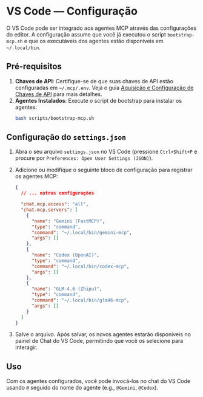 # VS Code — Configuração

O VS Code pode ser integrado aos agentes MCP através das configurações do editor. A configuração assume que você já executou o script `bootstrap-mcp.sh` e que os executáveis dos agentes estão disponíveis em `~/.local/bin`.

## Pré-requisitos

1.  **Chaves de API**: Certifique-se de que suas chaves de API estão configuradas em `~/.mcp/.env`. Veja o guia [Aquisição e Configuração de Chaves de API](../keys.md) para mais detalhes.
2.  **Agentes Instalados**: Execute o script de bootstrap para instalar os agentes:
    ```bash
    bash scripts/bootstrap-mcp.sh
    ```

## Configuração do `settings.json`

1.  Abra o seu arquivo `settings.json` no VS Code (pressione `Ctrl+Shift+P` e procure por `Preferences: Open User Settings (JSON)`).
2.  Adicione ou modifique o seguinte bloco de configuração para registrar os agentes MCP:

    ```json
    {
      // ... outras configurações

      "chat.mcp.access": "all",
      "chat.mcp.servers": [
        {
          "name": "Gemini (FastMCP)",
          "type": "command",
          "command": "~/.local/bin/gemini-mcp",
          "args": []
        },
        {
          "name": "Codex (OpenAI)",
          "type": "command",
          "command": "~/.local/bin/codex-mcp",
          "args": []
        },
        {
          "name": "GLM-4.6 (Zhipu)",
          "type": "command",
          "command": "~/.local/bin/glm46-mcp",
          "args": []
        }
      ]
    }
    ```

3.  Salve o arquivo. Após salvar, os novos agentes estarão disponíveis no painel de Chat do VS Code, permitindo que você os selecione para interagir.

## Uso

Com os agentes configurados, você pode invocá-los no chat do VS Code usando `@` seguido do nome do agente (e.g., `@Gemini`, `@Codex`).